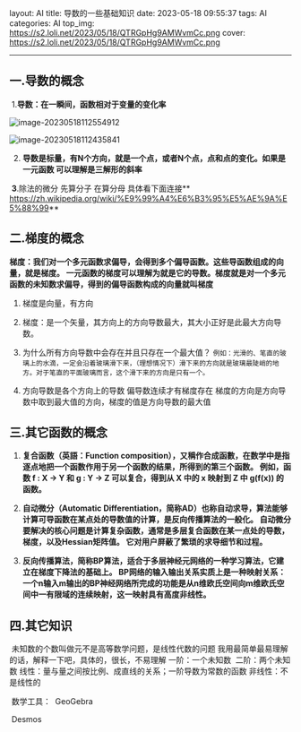 layout: AI
title: 导数的一些基础知识
date: 2023-05-18 09:55:37
tags: AI
categories: AI
top_img: https://s2.loli.net/2023/05/18/QTRGpHg9AMWvmCc.png
cover: https://s2.loli.net/2023/05/18/QTRGpHg9AMWvmCc.png

------

## 一.导数的概念

​             1.**导数：在一瞬间，函数相对于变量的变化率**

![image-20230518112554912](https://s2.loli.net/2023/05/18/e9mNApCyPSR2rJ5.png)

![image-20230518112435841](https://s2.loli.net/2023/05/18/i4Q1zTDKVCRnPbx.png)

2. **导数是标量，有N个方向，就是一个点，或者N个点，点和点的变化。如果是一元函数 可以理解是三解形的斜率**

​            **3**.除法的微分 先算分子 在算分母 具体看下面连接**
​               https://zh.wikipedia.org/wiki/%E9%99%A4%E6%B3%95%E5%AE%9A%E5%88%99**

## 二.梯度的概念

**梯度：我们对一个多元函数求偏导，会得到多个偏导函数。这些导函数组成的向量，就是梯度。 一元函数的梯度可以理解为就是它的导数。梯度就是对一个多元函数的未知数求偏导，得到的偏导函数构成的向量就叫梯度**

1. 梯度是向量，有方向
2. 梯度：是一个矢量，其方向上的方向导数最大，其大小正好是此最大方向导数。

3. 为什么所有方向导数中会存在并且只存在一个最大值？
   `例如：光滑的、笔直的玻璃上的水滴，一定会沿着玻璃滑下来，（理想情况下）滑下来的方向就是玻璃最陡峭的地方。对于笔直的平面玻璃而言，这个滑下来的方向是只有一个。`
4. 方向导数是各个方向上的导数
   偏导数连续才有梯度存在
   梯度的方向是方向导数中取到最大值的方向，梯度的值是方向导数的最大值

## 三.其它函数的概念

1. **复合函数（英語：Function composition），又稱作合成函數，在数学中是指逐点地把一个函数作用于另一个函数的结果，所得到的第三个函数。 例如，函数 f : X → Y 和 g : Y → Z 可以复合，得到从 X 中的 x 映射到 Z 中 g(f(x)) 的函数。**

2. **自动微分（Automatic Differentiation，简称AD）也称自动求导，算法能够计算可导函数在某点处的导数值的计算，是反向传播算法的一般化。 自动微分要解决的核心问题是计算复杂函数，通常是多层复合函数在某一点处的导数，梯度，以及Hessian矩阵值。 它对用户屏蔽了繁琐的求导细节和过程。**

3. **反向传播算法，简称BP算法，适合于多层神经元网络的一种学习算法，它建立在梯度下降法的基础上。 BP网络的输入输出关系实质上是一种映射关系：一个n输入m输出的BP神经网络所完成的功能是从n维欧氏空间向m维欧氏空间中一有限域的连续映射，这一映射具有高度非线性。**

   

##  四.其它知识

​         未知数的个数叫做元不是高等数学问题，是线性代数的问题
​         我用最简单最易理解的话，解释一下吧，具体的，很长，不易理解
​         一阶：一个未知数
​         二阶：两个未知数
​         线性：量与量之间按比例、成直线的关系；一阶导数为常数的函数
​        非线性：不是线性的

​        数学工具：
​       GeoGebra

​       Desmos




